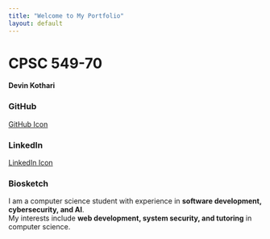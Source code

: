 ```yaml
---
title: "Welcome to My Portfolio"
layout: default
---
```


# CPSC 549-70  
**Devin Kothari**  

### GitHub  
[GitHub Icon](https://github.com/DevinKothari)  

### LinkedIn  
[LinkedIn Icon](https://www.linkedin.com/in/devin-kothari/)  

### Biosketch  
I am a computer science student with experience in **software development, cybersecurity, and AI**.  
My interests include **web development, system security, and tutoring** in computer science.